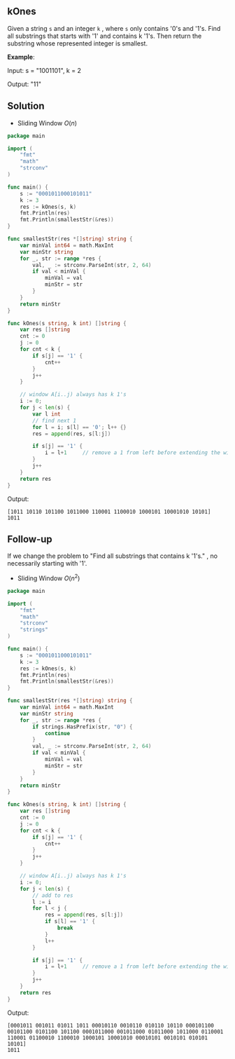 ## kOnes

Given a string `s` and an integer `k` , where `s` only contains '0's and '1's. Find all substrings that starts with '1' and contains k '1's. Then return the substring whose represented integer is smallest.

**Example**:

Input: s = "1001101", k = 2

Output: "11"



## Solution

- Sliding Window	 $O(n)$ 

```go
package main

import (
	"fmt"
	"math"
	"strconv"
)

func main() {
	s := "0001011000101011"
	k := 3
	res := kOnes(s, k)
	fmt.Println(res)
	fmt.Println(smallestStr(&res))
}

func smallestStr(res *[]string) string {
	var minVal int64 = math.MaxInt
	var minStr string
	for _, str := range *res {
		val, _ := strconv.ParseInt(str, 2, 64)
		if val < minVal {
			minVal = val
			minStr = str
		}
	}
	return minStr
}

func kOnes(s string, k int) []string {
	var res []string
	cnt := 0
	j := 0
	for cnt < k {
		if s[j] == '1' {
			cnt++
		}
		j++
	}

	// window A[i..j) always has k 1's
	i := 0;
	for j < len(s) {
		var l int
		// find next 1
		for l = i; s[l] == '0'; l++ {}
		res = append(res, s[l:j])

		if s[j] == '1' {
			i = l+1		// remove a 1 from left before extending the window
		}
		j++
	}
	return res	
}
```

Output:

```
[1011 10110 101100 1011000 110001 1100010 1000101 10001010 10101]
1011
```



## Follow-up

If we change the problem to "Find all substrings that contains k '1's." , no necessarily starting with '1'.

- Sliding Window	$O(n^2)$ 

```go
package main

import (
	"fmt"
	"math"
	"strconv"
	"strings"
)

func main() {
	s := "0001011000101011"
	k := 3
	res := kOnes(s, k)
	fmt.Println(res)
	fmt.Println(smallestStr(&res))
}

func smallestStr(res *[]string) string {
	var minVal int64 = math.MaxInt
	var minStr string
	for _, str := range *res {
		if strings.HasPrefix(str, "0") {
			continue
		}
		val, _ := strconv.ParseInt(str, 2, 64)
		if val < minVal {
			minVal = val
			minStr = str
		}
	}
	return minStr
}

func kOnes(s string, k int) []string {
	var res []string
	cnt := 0
	j := 0
	for cnt < k {
		if s[j] == '1' {
			cnt++
		}
		j++
	}

	// window A[i..j) always has k 1's
	i := 0;
	for j < len(s) {
		// add to res
		l := i
		for l < j {
			res = append(res, s[l:j])
			if s[l] == '1' {
				break
			}
			l++
		}

		if s[j] == '1' {
			i = l+1		// remove a 1 from left before extending the window
		}
		j++
	}
	return res	
}
```

Output:

```
[0001011 001011 01011 1011 00010110 0010110 010110 10110 000101100 00101100 0101100 101100 0001011000 001011000 01011000 1011000 0110001 110001 01100010 1100010 1000101 10001010 00010101 0010101 010101 10101]
1011
```



